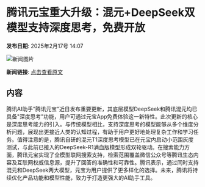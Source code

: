 # 腾讯元宝重大升级：混元+DeepSeek双模型支持深度思考，免费开放

**发布日期**: 2025年2月17号 14:07

![新闻图片](https://pic.chinaz.com/picmap/202405301426367458_0.jpg)

**新闻链接**: [点击查看原文](https://www.aibase.com/zh/news/15424)

## 内容

腾讯AI助手"腾讯元宝"近日发布重要更新，其底层模型DeepSeek和腾讯混元均已具备"深度思考"功能，用户可通过元宝App免费体验这一新特性。此次更新的核心是深度思考能力的引入。与传统模型相比，支持深度思考的模型能够从多个维度分析问题，展现出更接近人类的认知过程，有助于用户更好地处理复杂工作和学习任务。值得注意的是，腾讯自研的混元T1深度思考模型已在元宝内启动小范围灰度测试，与此前已接入的DeepSeek-R1满血版模型形成双轮驱动。在搜索能力方面，腾讯元宝实现了全模型联网搜索支持，检索范围覆盖微信公众号等腾讯生态内容及互联网权威信息源，提升了回答的准确性和可靠性。腾讯表示，通过同时支持混元和DeepSeek两大模型，元宝为用户提供了更多样化的选择。未来，腾讯将持续优化产品功能和模型性能，致力于打造更强大的AI助手工具。

